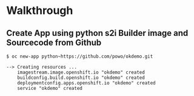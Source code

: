 # Walkthrough

## Create App using python s2i Builder image and Sourcecode from Github
```
$ oc new-app python~https://github.com/powo/okdemo.git
```

```
--> Creating resources ...
    imagestream.image.openshift.io "okdemo" created
    buildconfig.build.openshift.io "okdemo" created
    deploymentconfig.apps.openshift.io "okdemo" created
    service "okdemo" created
```